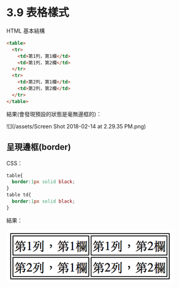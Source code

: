 # 3.9 表格樣式

HTML 基本結構

```html
<table>
  <tr>
    <td>第1列，第1欄</td>
    <td>第1列，第2欄</td>
  </tr>
  <tr>
    <td>第2列，第1欄</td>
    <td>第2列，第2欄</td>
  </tr>
</table>
```

結果\(會發現預設的狀態是毫無邊框的\)：

![](/assets/Screen Shot 2018-02-14 at 2.29.35 PM.png)

## 呈現邊框\(border\)

CSS：

```css
table{
  border:1px solid black;
}
table td{
  border:1px solid black;
}
```

結果：

![](/assets/table_with_border.png)

